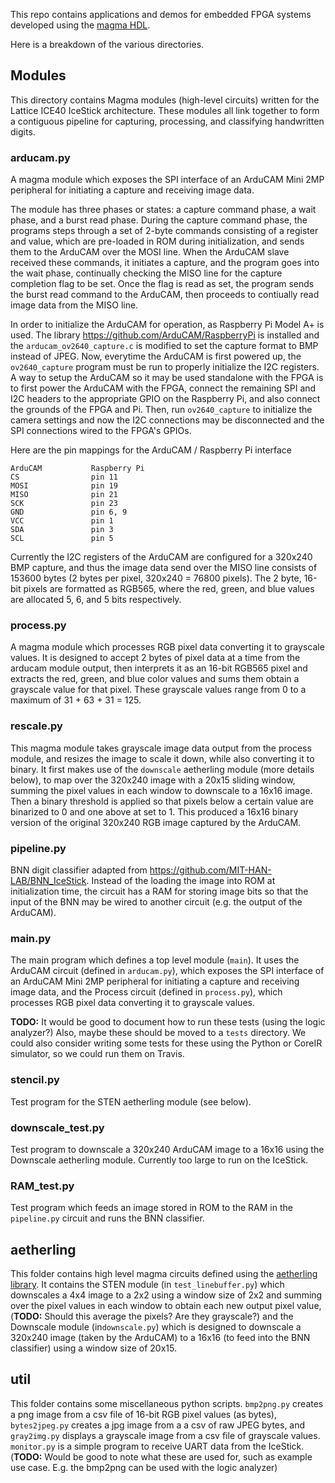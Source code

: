This repo contains applications and demos for embedded FPGA systems developed using the [magma HDL](https://github.com/phanrahan/magma).

Here is a breakdown of the various directories.

## Modules
This directory contains Magma modules (high-level circuits) written for the Lattice ICE40 IceStick architecture. These modules all link together to form a contiguous pipeline for capturing, processing, and classifying handwritten digits. 

### arducam.py
A magma module which exposes the SPI interface of an ArduCAM Mini 2MP  peripheral for initiating a capture and receiving image data. 

The module has three phases or states: a capture command phase, a wait phase, and a burst read phase. During the capture command phase, the programs steps through a set of 2-byte commands consisting of a register and value, which are pre-loaded in ROM during initialization, and sends them to the ArduCAM over the MOSI line. When the ArduCAM slave received these commands, it initiates a capture, and the program goes into the wait phase, continually checking the MISO line for the capture completion flag to be set. Once the flag is read as set, the program sends the burst read command to the ArduCAM, then proceeds to contiually read image data from the MISO line.

In order to initialize the ArduCAM for operation, as Raspberry Pi Model A+ is used. The library https://github.com/ArduCAM/RaspberryPi is installed and the `arducam_ov2640_capture.c` is modified to set the capture format to BMP instead of JPEG. Now, everytime the ArduCAM is first powered up, the `ov2640_capture` program must be run to properly initialize the I2C registers. A way to setup the ArduCAM so it may be used standalone with the FPGA is to first power the ArduCAM with the FPGA, connect the remaining SPI and I2C headers to the appropriate GPIO on the Raspberry Pi, and also connect the grounds of the FPGA and Pi. Then, run `ov2640_capture` to initialize the camera settings and now the I2C connections may be disconnected and the SPI connections wired to the FPGA's GPIOs.

Here are the pin mappings for the ArduCAM / Raspberry Pi interface
```
ArduCAM           Raspberry Pi 
CS                pin 11
MOSI              pin 19
MISO              pin 21
SCK               pin 23
GND               pin 6, 9
VCC               pin 1
SDA               pin 3
SCL               pin 5
```

Currently the I2C registers of the ArduCAM are configured for a 320x240 BMP capture, and thus the image data send over the MISO line consists of 153600 bytes (2 bytes per pixel, 320x240 = 76800 pixels). The 2 byte, 16-bit pixels are formatted as RGB565, where the red, green, and blue values are allocated 5, 6, and 5 bits respectively. 

### process.py
A magma module which processes RGB pixel data converting it to grayscale values. It is designed to accept 2 bytes of pixel data at a time from the arducam module output, then interprets it as an 16-bit RGB565 pixel and extracts the red, green, and blue color values and sums them obtain a grayscale value for that pixel. These grayscale values range from 0 to a maximum of 31 + 63 + 31 = 125. 

### rescale.py
This magma module takes grayscale image data output from the process module, and resizes the image to scale it down, while also converting it to binary. It first makes use of the `downscale` aetherling module (more details below), to map over the 320x240 image with a 20x15 sliding window, summing the pixel values in each window to downscale to a 16x16 image. Then a binary threshold is applied so that pixels below a certain value are binarized to 0 and one above at set to 1. This produced a 16x16 binary version of the original 320x240 RGB image captured by the ArduCAM.

### pipeline.py
BNN digit classifier adapted from https://github.com/MIT-HAN-LAB/BNN_IceStick.
Instead of the loading the image into ROM at initialization time, the circuit
has a RAM for storing image bits so that the input of the BNN may be wired to
another circuit (e.g. the output of the ArduCAM).

### main.py
The main program which defines a top level module (`main`).  It uses the
ArduCAM circuit (defined in `arducam.py`), which exposes the SPI interface of
an ArduCAM Mini 2MP peripheral for initiating a capture and receiving image
data, and the Process circuit (defined in `process.py`), which processes RGB
pixel data converting it to grayscale values.


**TODO:** It would be good to document how to run these tests (using the logic
analyzer?) Also, maybe these should be moved to a `tests` directory. We could
also consider writing some tests for these using the Python or CoreIR
simulator, so we could run them on Travis.
### stencil.py
Test program for the STEN aetherling module (see below).

### downscale_test.py
Test program to downscale a 320x240 ArduCAM image to a 16x16 using the
Downscale aetherling module. Currently too large to run on the IceStick.

### RAM_test.py
Test program which feeds an image stored in ROM to the RAM in the `pipeline.py`
circuit and runs the BNN classifier.

## aetherling
This folder contains high level magma circuits defined using the [aetherling
library](https://github.com/David-Durst/aetherling). It contains the STEN
module (in `test_linebuffer.py`) which downscales a 4x4 image to a 2x2 using a
window size of 2x2 and summing over the pixel values in each window to obtain
each new output pixel value, 
(**TODO:** Should this average the pixels? Are they grayscale?)
and the Downscale module (in`downscale.py`) which
is designed to downscale a 320x240 image (taken by the ArduCAM) to a 16x16 (to
feed into the BNN classifier) using a window size of 20x15. 

## util
This folder contains some miscellaneous python scripts. `bmp2png.py` creates a
png image from a csv file of 16-bit RGB pixel values (as bytes),
`bytes2jpeg.py` creates a jpg image from a a csv of raw JPEG bytes, and
`gray2img.py` displays a grayscale image from a csv file of grayscale values.
`monitor.py` is a simple program to receive UART data from the IceStick.
(**TODO:** Would be good to note what these are used for, such as example use
case. E.g. the bmp2png can be used with the logic analyzer)
